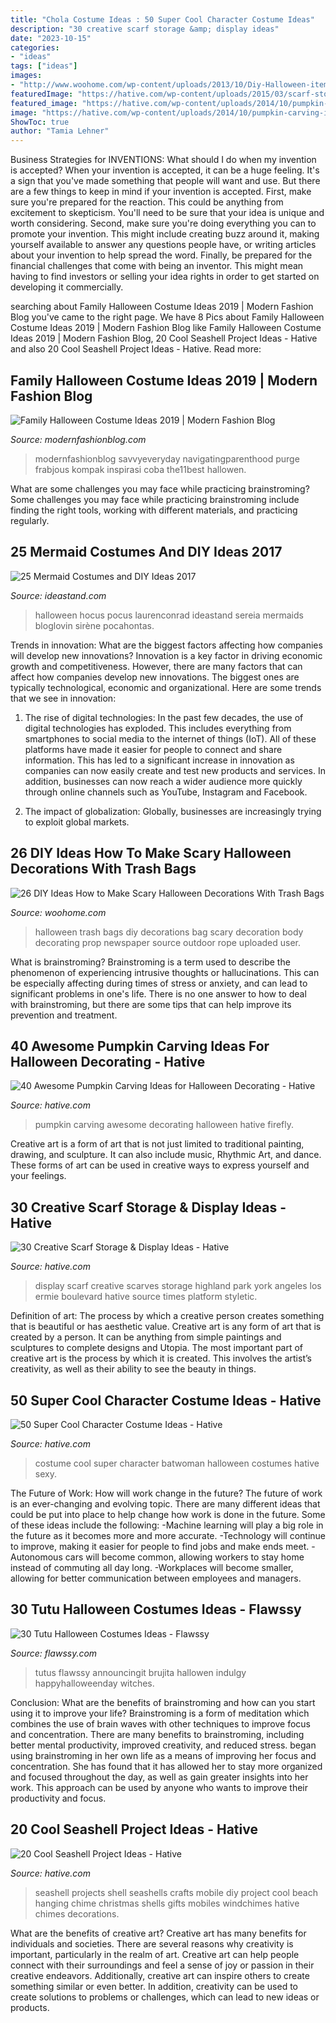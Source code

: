 ```yaml
---
title: "Chola Costume Ideas : 50 Super Cool Character Costume Ideas"
description: "30 creative scarf storage &amp; display ideas"
date: "2023-10-15"
categories:
- "ideas"
tags: ["ideas"]
images:
- "http://www.woohome.com/wp-content/uploads/2013/10/Diy-Halloween-items-With-Trash-Bags-7-2.jpg"
featuredImage: "https://hative.com/wp-content/uploads/2015/03/scarf-storage-ideas/13-creative-scarf-storage-and-display-ideas.jpg"
featured_image: "https://hative.com/wp-content/uploads/2014/10/pumpkin-carving-ideas/33-firefly-pumpkin.jpg"
image: "https://hative.com/wp-content/uploads/2014/10/pumpkin-carving-ideas/33-firefly-pumpkin.jpg"
ShowToc: true
author: "Tamia Lehner"
---
```



Business Strategies for INVENTIONS: What should I do when my invention is accepted?
When your invention is accepted, it can be a huge feeling. It's a sign that you've made something that people will want and use. But there are a few things to keep in mind if your invention is accepted. 
First, make sure you're prepared for the reaction. This could be anything from excitement to skepticism. You'll need to be sure that your idea is unique and worth considering. 
Second, make sure you're doing everything you can to promote your invention. This might include creating buzz around it, making yourself available to answer any questions people have, or writing articles about your invention to help spread the word. 
Finally, be prepared for the financial challenges that come with being an inventor. This might mean having to find investors or selling your idea rights in order to get started on developing it commercially.

	

		
searching about Family Halloween Costume Ideas 2019 | Modern Fashion Blog you've came to the right page. We have 8 Pics about Family Halloween Costume Ideas 2019 | Modern Fashion Blog like Family Halloween Costume Ideas 2019 | Modern Fashion Blog, 20 Cool Seashell Project Ideas - Hative and also 20 Cool Seashell Project Ideas - Hative. Read more:
		
    
## Family Halloween Costume Ideas 2019 | Modern Fashion Blog

<img loading=lazy src="http://modernfashionblog.com/wp-content/uploads/2019/08/Family-Halloween-Costume-Ideas-2019-5.jpg" onerror="this.onerror=null;this.src='https://tse3.mm.bing.net/th?id=OIP.PkJqtyWy4wpK2dtPZoCk4gHaK5&amp;pid=15.1';" alt="Family Halloween Costume Ideas 2019 | Modern Fashion Blog">

_Source: modernfashionblog.com_

>modernfashionblog savvyeveryday navigatingparenthood purge frabjous kompak inspirasi coba the11best hallowen. 

	

What are some challenges you may face while practicing brainstroming?
Some challenges you may face while practicing brainstroming include finding the right tools, working with different materials, and practicing regularly.

    
## 25 Mermaid Costumes And DIY Ideas 2017

<img loading=lazy src="https://ideastand.com/wp-content/uploads/2017/09/mermaid-costume-diy/4-mermaid-costume-diy-ideas-tutorials.jpg" onerror="this.onerror=null;this.src='https://tse4.mm.bing.net/th?id=OIP.8AW6BWy6SG_sET6BszO-3AHaK6&amp;pid=15.1';" alt="25 Mermaid Costumes and DIY Ideas 2017">

_Source: ideastand.com_

>halloween hocus pocus laurenconrad ideastand sereia mermaids bloglovin sirène pocahontas. 

	

Trends in innovation: What are the biggest factors affecting how companies will develop new innovations?
Innovation is a key factor in driving economic growth and competitiveness. However, there are many factors that can affect how companies develop new innovations. The biggest ones are typically technological, economic and organizational. Here are some trends that we see in innovation:
1. The rise of digital technologies: In the past few decades, the use of digital technologies has exploded. This includes everything from smartphones to social media to the internet of things (IoT). All of these platforms have made it easier for people to connect and share information. This has led to a significant increase in innovation as companies can now easily create and test new products and services. In addition, businesses can now reach a wider audience more quickly through online channels such as YouTube, Instagram and Facebook.

2. The impact of globalization: Globally, businesses are increasingly trying to exploit global markets.

    
## 26 DIY Ideas How To Make Scary Halloween Decorations With Trash Bags

<img loading=lazy src="http://www.woohome.com/wp-content/uploads/2013/10/Diy-Halloween-items-With-Trash-Bags-7-2.jpg" onerror="this.onerror=null;this.src='https://tse3.mm.bing.net/th?id=OIP.lUSX6RPEDdUhbOMG1u6oogHaJ4&amp;pid=15.1';" alt="26 DIY Ideas How to Make Scary Halloween Decorations With Trash Bags">

_Source: woohome.com_

>halloween trash bags diy decorations bag scary decoration body decorating prop newspaper source outdoor rope uploaded user. 

	

What is brainstroming?
Brainstroming is a term used to describe the phenomenon of experiencing intrusive thoughts or hallucinations. This can be especially affecting during times of stress or anxiety, and can lead to significant problems in one's life. There is no one answer to how to deal with brainstroming, but there are some tips that can help improve its prevention and treatment.

    
## 40 Awesome Pumpkin Carving Ideas For Halloween Decorating - Hative

<img loading=lazy src="https://hative.com/wp-content/uploads/2014/10/pumpkin-carving-ideas/33-firefly-pumpkin.jpg" onerror="this.onerror=null;this.src='https://tse2.mm.bing.net/th?id=OIP.TeEQqtFQmiT6lDD_3noG_gHaLI&amp;pid=15.1';" alt="40 Awesome Pumpkin Carving Ideas for Halloween Decorating - Hative">

_Source: hative.com_

>pumpkin carving awesome decorating halloween hative firefly. 

	

Creative art is a form of art that is not just limited to traditional painting, drawing, and sculpture. It can also include music, Rhythmic Art, and dance. These forms of art can be used in creative ways to express yourself and your feelings.

    
## 30 Creative Scarf Storage &amp; Display Ideas - Hative

<img loading=lazy src="https://hative.com/wp-content/uploads/2015/03/scarf-storage-ideas/13-creative-scarf-storage-and-display-ideas.jpg" onerror="this.onerror=null;this.src='https://tse4.mm.bing.net/th?id=OIP.gXSSa2kUOVXuXFYRtm4rxAHaLd&amp;pid=15.1';" alt="30 Creative Scarf Storage &amp; Display Ideas - Hative">

_Source: hative.com_

>display scarf creative scarves storage highland park york angeles los ermie boulevard hative source times platform styletic. 

	

Definition of art: The process by which a creative person creates something that is beautiful or has aesthetic value.
Creative art is any form of art that is created by a person. It can be anything from simple paintings and sculptures to complete designs and Utopia. The most important part of creative art is the process by which it is created. This involves the artist’s creativity, as well as their ability to see the beauty in things.

    
## 50 Super Cool Character Costume Ideas - Hative

<img loading=lazy src="https://hative.com/wp-content/uploads/2014/10/super-cool-costume-ideas/30-batwoman-costume.jpg" onerror="this.onerror=null;this.src='https://tse2.mm.bing.net/th?id=OIP.OKnekT2OwZNeOfSmlhvEAAHaLI&amp;pid=15.1';" alt="50 Super Cool Character Costume Ideas - Hative">

_Source: hative.com_

>costume cool super character batwoman halloween costumes hative sexy. 

	

The Future of Work: How will work change in the future?
The future of work is an ever-changing and evolving topic. There are many different ideas that could be put into place to help change how work is done in the future. Some of these ideas include the following: 
-Machine learning will play a big role in the future as it becomes more and more accurate. 
-Technology will continue to improve, making it easier for people to find jobs and make ends meet. 
-Autonomous cars will become common, allowing workers to stay home instead of commuting all day long. 
-Workplaces will become smaller, allowing for better communication between employees and managers.

    
## 30 Tutu Halloween Costumes Ideas - Flawssy

<img loading=lazy src="https://www.flawssy.com/wp-content/uploads/2016/06/Tutu-Dress-Halloween-Costumes-ideas.jpg" onerror="this.onerror=null;this.src='https://tse1.mm.bing.net/th?id=OIP.IfZ3GXH9lYOQA5z0Aq_4LAHaLH&amp;pid=15.1';" alt="30 Tutu Halloween Costumes Ideas - Flawssy">

_Source: flawssy.com_

>tutus flawssy announcingit brujita hallowen indulgy happyhalloweenday witches. 

	

Conclusion: What are the benefits of brainstroming and how can you start using it to improve your life?
Brainstroming is a form of meditation which combines the use of brain waves with other techniques to improve focus and concentration. There are many benefits to brainstroming, including better mental productivity, improved creativity, and reduced stress. began using brainstroming in her own life as a means of improving her focus and concentration. She has found that it has allowed her to stay more organized and focused throughout the day, as well as gain greater insights into her work. This approach can be used by anyone who wants to improve their productivity and focus.

    
## 20 Cool Seashell Project Ideas - Hative

<img loading=lazy src="https://hative.com/wp-content/uploads/2014/12/seashell-project-ideas/3-seashell-chime.jpg" onerror="this.onerror=null;this.src='https://tse2.mm.bing.net/th?id=OIP.6sveIlQV3ojnz8Rb677pAgHaLH&amp;pid=15.1';" alt="20 Cool Seashell Project Ideas - Hative">

_Source: hative.com_

>seashell projects shell seashells crafts mobile diy project cool beach hanging chime christmas shells gifts mobiles windchimes hative chimes decorations. 

	

What are the benefits of creative art?
Creative art has many benefits for individuals and societies. There are several reasons why creativity is important, particularly in the realm of art. Creative art can help people connect with their surroundings and feel a sense of joy or passion in their creative endeavors. Additionally, creative art can inspire others to create something similar or even better. In addition, creativity can be used to create solutions to problems or challenges, which can lead to new ideas or products.

